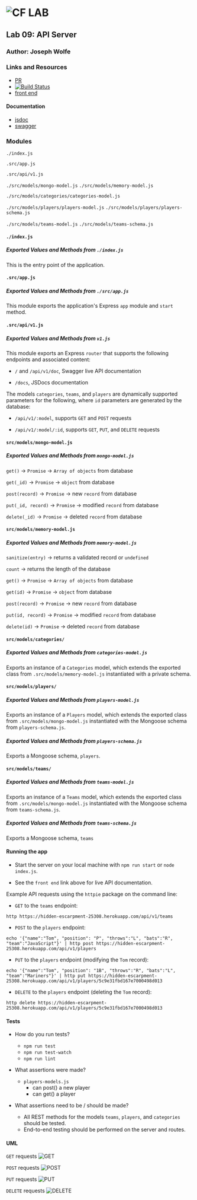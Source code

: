 ![CF](http://i.imgur.com/7v5ASc8.png) LAB
=================================================

## Lab 09: API Server

### Author: Joseph Wolfe

### Links and Resources
* [PR](https://github.com/charmedsatyr-401-advanced-javascript/lab-09/pull/1)
* [![Build Status](https://travis-ci.org/charmedsatyr-401-advanced-javascript/lab-09.svg?branch=submission)](https://travis-ci.org/charmedsatyr-401-advanced-javascript/lab-09)
* [front end](https://hidden-escarpment-25308.herokuapp.com)

#### Documentation
* [jsdoc](https://hidden-escarpment-25308.herokuapp.com/docs/index.html)
* [swagger](https://hidden-escarpment-25308.herokuapp.com/api/v1/doc)

### Modules
`./index.js`

`.src/app.js`

`.src/api/v1.js`

`./src/models/mongo-model.js`
`./src/models/memory-model.js`

`./src/models/categories/categories-model.js`

`./src/models/players/players-model.js`
`./src/models/players/players-schema.js`

`./src/models/teams-model.js`
`./src/models/teams-schema.js`


#### `./index.js`
##### Exported Values and Methods from `./index.js`
This is the entry point of the application.

#### `.src/app.js`
##### Exported Values and Methods from `./src/app.js`
This module exports the application's Express `app` module and `start` method.

#### `.src/api/v1.js`
##### Exported Values and Methods from `v1.js`
This module exports an Express `router` that supports the following endpoints and associated content:

* `/` and `/api/v1/doc`, Swagger live API documentation

* `/docs`, JSDocs documentation

The models `categories`, `teams`, and `players` are dynamically supported parameters for the following, where `id` parameters are generated by the database:

* `/api/v1/:model`, supports `GET` and `POST` requests

* `/api/v1/:model/:id`, supports `GET`, `PUT`, and `DELETE` requests

#### `src/models/mongo-model.js`
##### Exported Values and Methods from `mongo-model.js`
`get()` -> `Promise` -> `Array of objects` from database

`get(_id)` -> `Promise` -> `object` from database

`post(record)` -> `Promise` -> new `record` from database

`put(_id, record)` -> `Promise` -> modified `record` from database

`delete(_id)` -> `Promise` -> deleted `record` from database

#### `src/models/memory-model.js`
##### Exported Values and Methods from `memory-model.js`
`sanitize(entry)` -> returns a validated record or `undefined`

`count` -> returns the length of the database

`get()` -> `Promise` -> `Array of objects` from database

`get(id)` -> `Promise` -> `object` from database

`post(record)` -> `Promise` -> new `record` from database

`put(id, record)` -> `Promise` -> modified `record` from database

`delete(id)` -> `Promise` -> deleted `record` from database


#### `src/models/categories/`
##### Exported Values and Methods from `categories-model.js`
Exports an instance of a `Categories` model, which extends the exported class from `.src/models/memory-model.js` instantiated with a private schema.

#### `src/models/players/`
##### Exported Values and Methods from `players-model.js`
Exports an instance of a `Players` model, which extends the exported class from `.src/models/mongo-model.js` instantiated with the Mongoose schema from `players-schema.js`.

##### Exported Values and Methods from `players-schema.js`
Exports a Mongoose schema, `players`.

#### `src/models/teams/`
##### Exported Values and Methods from `teams-model.js`
Exports an instance of a `Teams` model, which extends the exported class from `.src/models/mongo-model.js` instantiated with the Mongoose schema from `teams-schema.js`.

##### Exported Values and Methods from `teams-schema.js`
Exports a Mongoose schema, `teams`

#### Running the app
* Start the server on your local machine with `npm run start` or `node index.js`.

* See the `front end` link above for live API documentation.

Example API requests using the `httpie` package on the command line:
  * `GET` to the `teams` endpoint:

`http https://hidden-escarpment-25308.herokuapp.com/api/v1/teams`

  * `POST` to the `players` endpoint:

`echo '{"name":"Tom", "position": "P", "throws":"L", "bats":"R", "team":"JavaScript"}' | http post https://hidden-escarpment-25308.herokuapp.com/api/v1/players`

  * `PUT` to the `players` endpoint (modifying the `Tom` record):

`echo '{"name":"Tom", "position": "1B", "throws":"R", "bats":"L", "team":"Mariners"}' | http put https://hidden-escarpment-25308.herokuapp.com/api/v1/players/5c9e31fbd167e7000498d013`

  * `DELETE` to the `players` endpoint (deleting the `Tom` record):

`http delete https://hidden-escarpment-25308.herokuapp.com/api/v1/players/5c9e31fbd167e7000498d013`

#### Tests
* How do you run tests?
  * `npm run test`
  * `npm run test-watch`
  * `npm run lint`

* What assertions were made?
  * `players-models.js`
    * can post() a new player
    * can get() a player


* What assertions need to be / should be made?
  * All REST methods for the models `teams`, `players`, and `categories` should be tested.
  * End-to-end testing should be performed on the server and routes.


#### UML
`GET` requests
![GET](./docs/assets/get.jpg)

`POST` requests
![POST](./docs/assets/post.jpg)

`PUT` requests
![PUT](./docs/assets/put.jpg)

`DELETE` requests
![DELETE](./docs/assets/delete.jpg)
